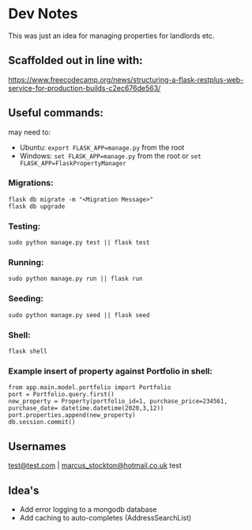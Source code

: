# Dev Notes
This was just an idea for managing properties for landlords etc.

## Scaffolded out in line with:
https://www.freecodecamp.org/news/structuring-a-flask-restplus-web-service-for-production-builds-c2ec676de563/

## Useful commands:
may need to:
* Ubuntu: ``export FLASK_APP=manage.py`` from the root
* Windows: ``set FLASK_APP=manage.py`` from the root or ``set FLASK_APP=FlaskPropertyManager``

### Migrations:
    flask db migrate -m "<Migration Message>"
    flask db upgrade

### Testing:
    sudo python manage.py test || flask test

### Running:
    sudo python manage.py run || flask run

### Seeding:
    sudo python manage.py seed || flask seed

### Shell:
    flask shell

### Example insert of property against Portfolio in shell:
    from app.main.model.portfolio import Portfolio
    port = Portfolio.query.first()
    new_property = Property(portfolio_id=1, purchase_price=234561, purchase_date= datetime.datetime(2020,3,12))
    port.properties.append(new_property)
    db.session.commit()


## Usernames
test@test.com | marcus_stockton@hotmail.co.uk
test


## Idea's
* Add error logging to a mongodb database
* Add caching to auto-completes (AddressSearchList)
